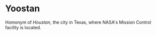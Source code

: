 # Yoostan 

Homonym of _Houstan_, the city in Texas, where NASA's Mission Control facility is located.

